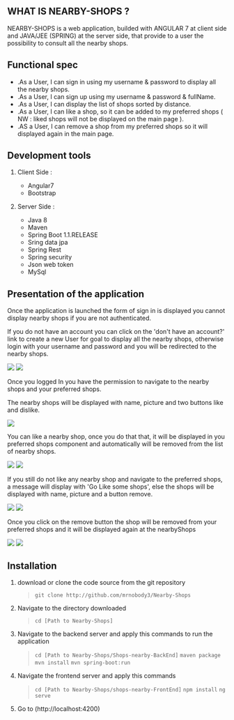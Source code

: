 ## WHAT IS NEARBY-SHOPS ?

NEARBY-SHOPS is a web application, builded with ANGULAR 7 at client side and JAVA/JEE (SPRING)  at the server side, that provide to a user the possibility to consult all the nearby shops.

## Functional spec

- .As a User, I can sign in using my username &amp; password to display all the nearby shops.
- .As a User, I can sign up using my username &amp; password &amp; fullName.
- .As a User, I can display the list of shops sorted by distance.
- .As a User, I can like a shop, so it can be added to my preferred shops ( NW : liked shops will not be displayed on the main page ).
- .AS a User, I can remove a shop from my preferred shops so it will displayed again in the main page.

## Development tools

1. Client Side :
   * Angular7
   * Bootstrap

1. Server Side :

   * Java 8
   * Maven
   * Spring Boot 1.1.RELEASE
   * Sring data jpa
   * Spring Rest
   * Spring security
   * Json web token
   * MySql





## Presentation of the application

Once the application is launched the form of sign in is displayed you cannot display nearby shops if you are not authenticated.

If you do not have an account you can click on the &#39;don&#39;t have an account?&#39; link to create a new User for goal to display all the nearby shops, otherwise login with your username and password and you will be redirected to the nearby shops.

![](imageNearbyShops/SignIn.png)
![](imageNearbyShops/signup.png)


Once you logged In you have the permission to navigate to the nearby shops and your preferred shops.

The nearby shops will be displayed with name, picture and two buttons like and dislike.

![](imageNearbyShops/listshops.png)


You can like a nearby shop, once you do that that, it will be displayed in you preferred shops component and automatically will be removed from the list of nearby shops.

![](imageNearbyShops/onLikeShop.png)
![](imageNearbyShops/prefShopsafterlike.png)

If you still do not like any nearby shop and navigate to the preferred shops, a message will display with &#39;Go Like some shops&#39;, else the shops will be displayed with name, picture and a button remove.

![](imageNearbyShops/prefshopsbeforlike.png)
![](imageNearbyShops/prefShopsafterlike.png)

Once you click on the remove button the shop will be removed from your preferred shops and it will be displayed again at the nearbyShops

![](imageNearbyShops/onRemove.png)
![](imageNearbyShops/afterRemoveShop3.png)

## Installation

1. download or clone the code source from the git repository
   > `git clone http://github.com/mrnobody3/Nearby-Shops`
1. Navigate to the directory downloaded
   > `cd [Path to Nearby-Shops]`
1. Navigate to the backend server and apply this commands to run the application
   > `cd [Path to Nearby-Shops/Shops-nearby-BackEnd]`
   > `maven package`
   > `mvn install`
   > `mvn spring-boot:run`
1. Navigate the frontend server and apply this commands
   > `cd [Path to Nearby-Shops/shops-nearby-FrontEnd]`
   > `npm install`
   > `ng serve`
1. Go to (http://localhost:4200)


#

#

#

